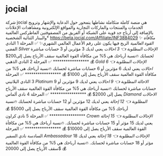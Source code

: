 # jocial
شركة jocial  هي منصة كاملة متكاملة  نشاطها يتمحور حول الدعاية والإشهار  وترويج الخدمات والمنتجات والماركات التجارية والمواقع الإلكترونية ومشاهدات الإعلانات    بالإضافة إلى أرباح جد قوية على الشبكة أو الفريق  من المصفوفتين الماطركس العالمية  والبينار الثنائية  الشخصية*  https://beta.jocial.com/Affiliate/INF3884029 ✨ *مكافأة القوة  العالمية* الربح فيها يكون على رقم الأعمال العالمي الشهري✨ ✅ المرحلة 1 النادي الفضي *Silver* *الإحالات المطلوبة 👈 3 احالات* يعني لديك 3 مؤثرين أو 3 حسابات مباشرة لحسابك  🔥نسبة أرباحك هي 5% من مكافأة القوة العالمية سقف الأرباح يصل إلى200$ 💰 *****************  ✅ المرحلة 2 النادي الذهبي *Gold* *الإحالات المطلوبة 👈 6 احالات* يعني لديك 6 مؤثرين أو 6 حسابات مباشرة لحسابك  🔥نسبة أرباحك هي 5% من مكافأة القوة العالمية سقف الأرباح يصل إلى 1000$ 💰 ***************** ✅ المرحلة 3 النادي البلاتيني *Platinum* *الاحالة المطلوبة 👈 9 احالات* يعني لديك 9 مؤثرين أو 9 حسابات مباشرة لحسابك 🔥نسبة أرباحك هي 5%  من مكافأة القوة العالمية سقف الأرباح يصل إلى 2000$ 💰 ***************** ✅ المرحلة 4 نادي ألماس *Diamond* *الاحالات المطلوبة 👈 12 إحالة* يعني لديك 12 مؤثرين أو 12 حسابات مباشرة لحسابك 🔥نسبة أرباحك 5% من مكافأة القوة العالمية سقف الأرباح يصل إلى 5000$ 💰 ***************** ✅ المرحلة 5 نادي كراون *Crown* *الإحالات المطلوبة 👈 15 إحالة* يعني لديك 15 مؤثر أو 15 حسابات مباشرة لحسابك. 🔥نسبة أرباحك هي 5% من مكافأة القوة العالمية سقف الأرباح يصل إلى 10000$ 💰 ***************** ✅ المرحلة السادسة نادي السفير *Ambassadour* *الإحالات المطلوبة 👈 18 إحالة* يعني لديك 18 مؤثر أو 18 حسابات مباشرة لحسابك. 🔥نسبة أرباحك هي 5% من مكافأة القوة العالمية سقف الأرباح يصل إلى 20000$ 💰
